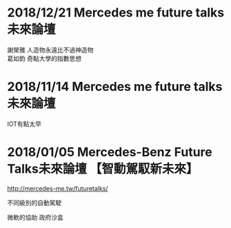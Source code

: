 # 2018/12/21 Mercedes me future talks 未來論壇
謝榮雅 人造物永遠比不過神造物  
葛如鈞 奇點大學的指數思想  
  
# 2018/11/14 Mercedes me future talks 未來論壇
IOT有點太早

# 2018/01/05 Mercedes-Benz Future Talks未來論壇 【智動駕馭新未來】
http://mercedes-me.tw/futuretalks/  

不同級別的自動駕駛

微軟的協助
政府沙盒
